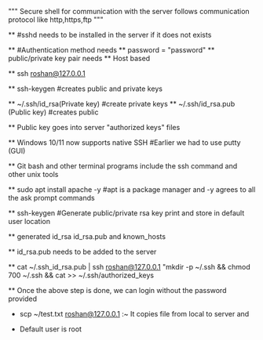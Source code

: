 """ Secure shell for communication with the server
follows communication protocol like http,https,ftp 
""" 

** #sshd needs to be installed in the server if it does not exists

** #Authentication method needs
** password = "password"
** public/private key pair needs
** Host based


** ssh roshan@127.0.0.1

** ssh-keygen #creates public and private keys

** ~/.ssh/id_rsa(Private key) #create private keys
** ~/.ssh/id_rsa.pub (Public key) #creates public

** Public key goes into server "authorized keys" files

** Windows 10/11 now supports native SSH #Earlier we had to use putty (GUI)

** Git bash and other terminal programs include the ssh command and other unix tools

** sudo apt install apache -y #apt is a package manager and -y agrees to all the ask prompt commands

** ssh-keygen #Generate public/private rsa key print and store in default user location

** generated id_rsa id_rsa.pub and known_hosts

** id_rsa.pub needs to be added to the server

** cat ~/.ssh_id_rsa.pub | ssh roshan@127.0.0.1 "mkdir -p ~/.ssh && chmod 700 ~/.ssh && cat >> ~/.ssh/authorized_keys

** Once the above step is done, we can login without the password provided

* scp ~/test.txt roshan@127.0.0.1 :~ It copies file from local to server and

* Default user is root

